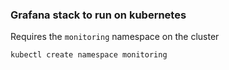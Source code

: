 ### Grafana stack to run on kubernetes

Requires the ``monitoring`` namespace on the cluster

    kubectl create namespace monitoring
